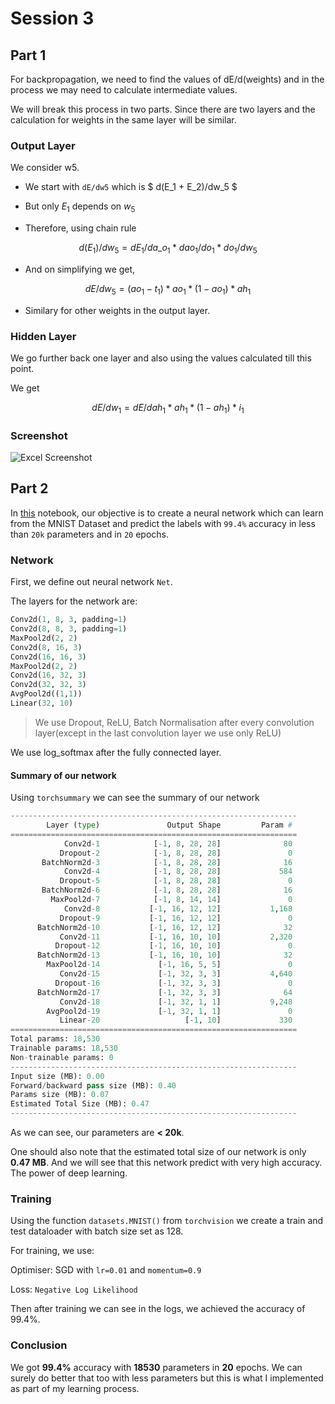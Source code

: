 # Session 3

## Part 1

For backpropagation, we need to find the values of dE/d(weights) and in the process we may need to calculate intermediate values.

We will break this process in two parts. Since there are two layers and the calculation for weights in the same layer will be similar.

### Output Layer

We consider w5.

- We start with `dE/dw5` which is
$
    d(E_1 + E_2)/dw_5
$

- But only $E_1$ depends on $w_5$

- Therefore, using chain rule

$$
d(E_1)/dw_5 = dE_1/da\_o_1 * dao_1/do_1 * do_1/dw_5
$$

- And on simplifying we get,

$$
dE/dw_5 = (ao_1-t_1) * ao_1 * (1-ao_1) * ah_1
$$

- Similary for other weights in the output layer.

### Hidden Layer

We go further back one layer and also using the values calculated till this point.

We get

$$
dE/dw_1 = dE/dah_1 * ah_1 * (1-ah_1) *i_1
$$

### Screenshot

![Excel Screenshot](/excel-table.png)

## Part 2

In [this](https://github.com/SyedMa3/eva8/blob/main/S3/session_3.ipynb) notebook, our objective is to create a neural network which can learn from the MNIST Dataset and predict the labels with `99.4%` accuracy in less than `20k` parameters and in `20` epochs.

### Network

First, we define out neural network `Net`.

The layers for the network are:

```python
Conv2d(1, 8, 3, padding=1)
Conv2d(8, 8, 3, padding=1)
MaxPool2d(2, 2)
Conv2d(8, 16, 3)
Conv2d(16, 16, 3)
MaxPool2d(2, 2)
Conv2d(16, 32, 3)
Conv2d(32, 32, 3)
AvgPool2d((1,1))
Linear(32, 10)
```

> We use Dropout, ReLU, Batch Normalisation after every convolution layer(except in the last convolution layer we use only ReLU)

We use log_softmax after the fully connected layer.

#### Summary of our network

Using `torchsummary` we can see the summary of our network

```python
----------------------------------------------------------------
        Layer (type)               Output Shape         Param #
================================================================
            Conv2d-1            [-1, 8, 28, 28]              80
           Dropout-2            [-1, 8, 28, 28]               0
       BatchNorm2d-3            [-1, 8, 28, 28]              16
            Conv2d-4            [-1, 8, 28, 28]             584
           Dropout-5            [-1, 8, 28, 28]               0
       BatchNorm2d-6            [-1, 8, 28, 28]              16
         MaxPool2d-7            [-1, 8, 14, 14]               0
            Conv2d-8           [-1, 16, 12, 12]           1,168
           Dropout-9           [-1, 16, 12, 12]               0
      BatchNorm2d-10           [-1, 16, 12, 12]              32
           Conv2d-11           [-1, 16, 10, 10]           2,320
          Dropout-12           [-1, 16, 10, 10]               0
      BatchNorm2d-13           [-1, 16, 10, 10]              32
        MaxPool2d-14             [-1, 16, 5, 5]               0
           Conv2d-15             [-1, 32, 3, 3]           4,640
          Dropout-16             [-1, 32, 3, 3]               0
      BatchNorm2d-17             [-1, 32, 3, 3]              64
           Conv2d-18             [-1, 32, 1, 1]           9,248
        AvgPool2d-19             [-1, 32, 1, 1]               0
           Linear-20                   [-1, 10]             330
================================================================
Total params: 18,530
Trainable params: 18,530
Non-trainable params: 0
----------------------------------------------------------------
Input size (MB): 0.00
Forward/backward pass size (MB): 0.40
Params size (MB): 0.07
Estimated Total Size (MB): 0.47
----------------------------------------------------------------
```

As we can see, our parameters are **< 20k**.

One should also note that the estimated total size of our network is only **0.47 MB**. And we will see that this network predict with very high accuracy. The power of deep learning.

### Training

Using the function `datasets.MNIST()` from `torchvision` we create a train and test dataloader with batch size set as 128.

For training, we use:

Optimiser: SGD with `lr=0.01` and `momentum=0.9`

Loss: `Negative Log Likelihood`

Then after training we can see in the logs, we achieved the accuracy of 99.4%.

### Conclusion

We got **99.4%** accuracy with **18530** parameters in **20** epochs. We can surely do better that too with less parameters but this is what I implemented as part of my learning process.
